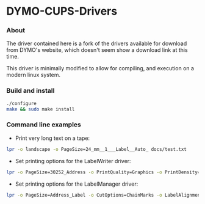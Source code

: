 # DYMO-CUPS-Drivers
### About
The driver contained here is a fork of the drivers available for download
from DYMO's website, which doesn't seem show a download link at this time.

This driver is minimally modified to allow for compiling, and execution on a modern linux system.

### Build and install
```bash
./configure
make && sudo make install
```

### Command line examples

- Print very long text on a tape:
```bash
lpr -o landscape -o PageSize=24_mm__1___Label__Auto_ docs/test.txt
```

- Set printing options for the LabelWriter driver:
```bash
lpr -o PageSize=30252_Address -o PrintQuality=Graphics -o PrintDensity=Light docs/test.txt
```

- Set printing options for the LabelManager driver:
```bash
lpr -o PageSize=Address_Label -o CutOptions=ChainMarks -o LabelAlignment=Right -o TapeColor=1
```


